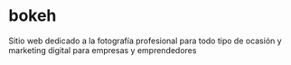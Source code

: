 # bokeh
Sitio web dedicado a la fotografía profesional para todo tipo de ocasión y marketing digital para empresas y emprendedores
